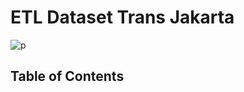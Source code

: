 # ETL Dataset Trans Jakarta
![p](https://camo.githubusercontent.com/9d65cea2c05fe93a89a24c9d4740c4bdb2254ecf7cfbb63e11bce7d0b7d144eb/68747470733a2f2f69322e77702e636f6d2f746865706f696e74736775792e636f6d2f77702d636f6e74656e742f75706c6f6164732f323032392f30342f5450472d554b2d4c61756e63682d436172647346616e6e696e672d30322e6769663f77696474683d32303030266865696768743d31303530266174746163686d656e745f69643d3638323338352673736c3d31)

## Table of Contents
